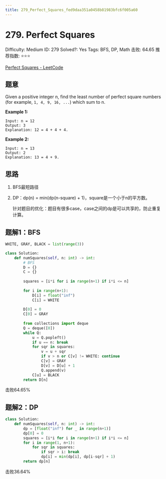 ```yaml
---
title: 279_Perfect_Squares_fed9daa351a0458b81983bfc6f005a60
---
```


# 279. Perfect Squares

Difficulty: Medium
ID: 279
Solved?: Yes
Tags: BFS, DP, Math
击败: 64.65
推荐指数: ⭐⭐⭐

[Perfect Squares - LeetCode](https://leetcode.com/problems/perfect-squares/)

## 题意

Given a positive integer n, find the least number of perfect square numbers (for example, `1, 4, 9, 16, ...`) which sum to n.

**Example 1:**

```
Input: n = 12
Output: 3 
Explanation: 12 = 4 + 4 + 4.
```

**Example 2:**

```
Input: n = 13
Output: 2
Explanation: 13 = 4 + 9.
```

## 思路

1. BFS最短路径
2. DP：dp(n) = min(dp(n-square) + 1)，square是一个小于n的平方数。
    
    针对题目的优化：题目有很多case，case之间的dp是可以共享的，防止重复计算。
    

## 题解1：BFS

```python
WHITE, GRAY, BLACK = list(range(3))

class Solution:
    def numSquares(self, n: int) -> int:
        # BFS
        D = {}
        C = {}
        
        squares = [i*i for i in range(n+1) if i*i <= n]
        
        for i in range(n+1):
            D[i] = float("inf")
            C[i] = WHITE
        
        D[0] = 0
        C[0] = GRAY
        
        from collections import deque
        Q = deque([0])
        while Q:
            u = Q.popleft()
            if u == n: break
            for sqr in squares:
                v = u + sqr
                if v > n or C[v] != WHITE: continue
                C[v] = GRAY
                D[v] = D[u] + 1
                Q.append(v)
            C[u] = BLACK
        return D[n]
```

击败64.65%

## 题解2：DP

```python
class Solution:
    def numSquares(self, n: int) -> int:
        dp = [float("inf") for _ in range(n+1)]
        dp[0] = 0
        squares = [i*i for i in range(n+1) if i*i <= n]
        for i in range(1, n+1):
            for sqr in squares:
                if sqr > i: break
                dp[i] = min(dp[i], dp[i-sqr] + 1)
        return dp[n]
```

击败36.64%
